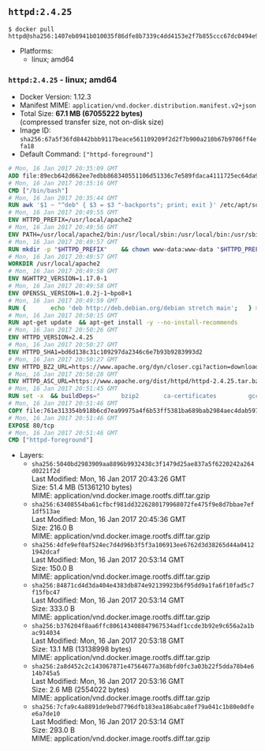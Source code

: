 ## `httpd:2.4.25`

```console
$ docker pull httpd@sha256:1407eb0941b010035f86dfe8b7339c4dd4153e2f7b855ccc67dc0494e9f2756c
```

-	Platforms:
	-	linux; amd64

### `httpd:2.4.25` - linux; amd64

-	Docker Version: 1.12.3
-	Manifest MIME: `application/vnd.docker.distribution.manifest.v2+json`
-	Total Size: **67.1 MB (67055222 bytes)**  
	(compressed transfer size, not on-disk size)
-	Image ID: `sha256:67a5f36fd8442bbb9117beace561109209f2d2f7b900a210b67b9706ff4efa18`
-	Default Command: `["httpd-foreground"]`

```dockerfile
# Mon, 16 Jan 2017 20:35:09 GMT
ADD file:89ecb642d662ee7edbb868340551106d51336c7e589fdaca4111725ec64da957 in / 
# Mon, 16 Jan 2017 20:35:16 GMT
CMD ["/bin/bash"]
# Mon, 16 Jan 2017 20:35:44 GMT
RUN awk '$1 ~ "^deb" { $3 = $3 "-backports"; print; exit }' /etc/apt/sources.list > /etc/apt/sources.list.d/backports.list
# Mon, 16 Jan 2017 20:49:55 GMT
ENV HTTPD_PREFIX=/usr/local/apache2
# Mon, 16 Jan 2017 20:49:56 GMT
ENV PATH=/usr/local/apache2/bin:/usr/local/sbin:/usr/local/bin:/usr/sbin:/usr/bin:/sbin:/bin
# Mon, 16 Jan 2017 20:49:57 GMT
RUN mkdir -p "$HTTPD_PREFIX" 	&& chown www-data:www-data "$HTTPD_PREFIX"
# Mon, 16 Jan 2017 20:49:57 GMT
WORKDIR /usr/local/apache2
# Mon, 16 Jan 2017 20:49:58 GMT
ENV NGHTTP2_VERSION=1.17.0-1
# Mon, 16 Jan 2017 20:49:58 GMT
ENV OPENSSL_VERSION=1.0.2j-1~bpo8+1
# Mon, 16 Jan 2017 20:49:59 GMT
RUN { 		echo 'deb http://deb.debian.org/debian stretch main'; 	} > /etc/apt/sources.list.d/stretch.list 	&& { 		echo 'Package: *'; 		echo 'Pin: release n=stretch'; 		echo 'Pin-Priority: -10'; 		echo; 		echo 'Package: libnghttp2*'; 		echo "Pin: version $NGHTTP2_VERSION"; 		echo 'Pin-Priority: 990'; 		echo; 	} > /etc/apt/preferences.d/unstable-nghttp2
# Mon, 16 Jan 2017 20:50:15 GMT
RUN apt-get update 	&& apt-get install -y --no-install-recommends 		libapr1 		libaprutil1 		libaprutil1-ldap 		libapr1-dev 		libaprutil1-dev 		liblua5.2-0 		libnghttp2-14=$NGHTTP2_VERSION 		libpcre++0 		libssl1.0.0=$OPENSSL_VERSION 		libxml2 	&& rm -r /var/lib/apt/lists/*
# Mon, 16 Jan 2017 20:50:26 GMT
ENV HTTPD_VERSION=2.4.25
# Mon, 16 Jan 2017 20:50:27 GMT
ENV HTTPD_SHA1=bd6d138c31c109297da2346c6e7b93b9283993d2
# Mon, 16 Jan 2017 20:50:27 GMT
ENV HTTPD_BZ2_URL=https://www.apache.org/dyn/closer.cgi?action=download&filename=httpd/httpd-2.4.25.tar.bz2
# Mon, 16 Jan 2017 20:50:28 GMT
ENV HTTPD_ASC_URL=https://www.apache.org/dist/httpd/httpd-2.4.25.tar.bz2.asc
# Mon, 16 Jan 2017 20:51:45 GMT
RUN set -x 	&& buildDeps=" 		bzip2 		ca-certificates 		gcc 		libnghttp2-dev=$NGHTTP2_VERSION 		liblua5.2-dev 		libpcre++-dev 		libssl-dev=$OPENSSL_VERSION 		libxml2-dev 		zlib1g-dev 		make 		wget 	" 	&& apt-get update 	&& apt-get install -y --no-install-recommends -V $buildDeps 	&& rm -r /var/lib/apt/lists/* 		&& wget -O httpd.tar.bz2 "$HTTPD_BZ2_URL" 	&& echo "$HTTPD_SHA1 *httpd.tar.bz2" | sha1sum -c - 	&& wget -O httpd.tar.bz2.asc "$HTTPD_ASC_URL" 	&& export GNUPGHOME="$(mktemp -d)" 	&& gpg --keyserver ha.pool.sks-keyservers.net --recv-keys A93D62ECC3C8EA12DB220EC934EA76E6791485A8 	&& gpg --batch --verify httpd.tar.bz2.asc httpd.tar.bz2 	&& rm -r "$GNUPGHOME" httpd.tar.bz2.asc 		&& mkdir -p src 	&& tar -xf httpd.tar.bz2 -C src --strip-components=1 	&& rm httpd.tar.bz2 	&& cd src 		&& ./configure 		--prefix="$HTTPD_PREFIX" 		--enable-mods-shared=reallyall 	&& make -j "$(nproc)" 	&& make install 		&& cd .. 	&& rm -r src man manual 		&& sed -ri 		-e 's!^(\s*CustomLog)\s+\S+!\1 /proc/self/fd/1!g' 		-e 's!^(\s*ErrorLog)\s+\S+!\1 /proc/self/fd/2!g' 		"$HTTPD_PREFIX/conf/httpd.conf" 		&& apt-get purge -y --auto-remove $buildDeps
# Mon, 16 Jan 2017 20:51:46 GMT
COPY file:761e313354b918b6cd7ea99975a4f6b53ff5381ba689bab2984aec4dab597215 in /usr/local/bin/ 
# Mon, 16 Jan 2017 20:51:46 GMT
EXPOSE 80/tcp
# Mon, 16 Jan 2017 20:51:46 GMT
CMD ["httpd-foreground"]
```

-	Layers:
	-	`sha256:5040bd2983909aa8896b9932438c3f1479d25ae837a5f6220242a264d0221f2d`  
		Last Modified: Mon, 16 Jan 2017 20:43:26 GMT  
		Size: 51.4 MB (51361210 bytes)  
		MIME: application/vnd.docker.image.rootfs.diff.tar.gzip
	-	`sha256:63408554ba61cfbcf981dd3226280179968072fe475f9e8d7bbae7ef1df513ae`  
		Last Modified: Mon, 16 Jan 2017 20:45:36 GMT  
		Size: 216.0 B  
		MIME: application/vnd.docker.image.rootfs.diff.tar.gzip
	-	`sha256:4dfe9ef0af524ec7d4d96b3f5f3a106913ee6762d3d38265d44a04121942dcaf`  
		Last Modified: Mon, 16 Jan 2017 20:53:14 GMT  
		Size: 150.0 B  
		MIME: application/vnd.docker.image.rootfs.diff.tar.gzip
	-	`sha256:84871cd4d3da404e4383db874e92139923b6f95dd9a1fa6f10fad5c7f15fbc47`  
		Last Modified: Mon, 16 Jan 2017 20:53:14 GMT  
		Size: 333.0 B  
		MIME: application/vnd.docker.image.rootfs.diff.tar.gzip
	-	`sha256:b376204f8aa6ffc806143408847967534adf1ccde3b92e9c656a2a1bac914034`  
		Last Modified: Mon, 16 Jan 2017 20:53:18 GMT  
		Size: 13.1 MB (13138998 bytes)  
		MIME: application/vnd.docker.image.rootfs.diff.tar.gzip
	-	`sha256:2a8d452c2c143067871e47564677a368bfd0fc3a03b22f5dda78b4e614b745a5`  
		Last Modified: Mon, 16 Jan 2017 20:53:16 GMT  
		Size: 2.6 MB (2554022 bytes)  
		MIME: application/vnd.docker.image.rootfs.diff.tar.gzip
	-	`sha256:7cfa9c4a8891de9ebd7796dfb183ea186abca8ef79a041c1b80e0dfee6a7de10`  
		Last Modified: Mon, 16 Jan 2017 20:53:14 GMT  
		Size: 293.0 B  
		MIME: application/vnd.docker.image.rootfs.diff.tar.gzip
